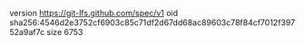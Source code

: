 version https://git-lfs.github.com/spec/v1
oid sha256:4546d2e3752cf6903c85c71df2d67dd68ac89603c78f84cf7012f39752a9af7c
size 6753
